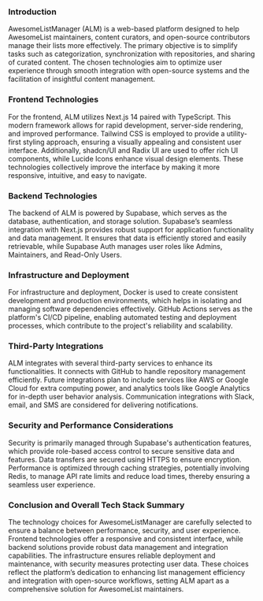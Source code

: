 ### Introduction

AwesomeListManager (ALM) is a web-based platform designed to help AwesomeList maintainers, content curators, and open-source contributors manage their lists more effectively. The primary objective is to simplify tasks such as categorization, synchronization with repositories, and sharing of curated content. The chosen technologies aim to optimize user experience through smooth integration with open-source systems and the facilitation of insightful content management.

### Frontend Technologies

For the frontend, ALM utilizes Next.js 14 paired with TypeScript. This modern framework allows for rapid development, server-side rendering, and improved performance. Tailwind CSS is employed to provide a utility-first styling approach, ensuring a visually appealing and consistent user interface. Additionally, shadcn/UI and Radix UI are used to offer rich UI components, while Lucide Icons enhance visual design elements. These technologies collectively improve the interface by making it more responsive, intuitive, and easy to navigate.

### Backend Technologies

The backend of ALM is powered by Supabase, which serves as the database, authentication, and storage solution. Supabase’s seamless integration with Next.js provides robust support for application functionality and data management. It ensures that data is efficiently stored and easily retrievable, while Supabase Auth manages user roles like Admins, Maintainers, and Read-Only Users.

### Infrastructure and Deployment

For infrastructure and deployment, Docker is used to create consistent development and production environments, which helps in isolating and managing software dependencies effectively. GitHub Actions serves as the platform's CI/CD pipeline, enabling automated testing and deployment processes, which contribute to the project's reliability and scalability.

### Third-Party Integrations

ALM integrates with several third-party services to enhance its functionalities. It connects with GitHub to handle repository management efficiently. Future integrations plan to include services like AWS or Google Cloud for extra computing power, and analytics tools like Google Analytics for in-depth user behavior analysis. Communication integrations with Slack, email, and SMS are considered for delivering notifications.

### Security and Performance Considerations

Security is primarily managed through Supabase's authentication features, which provide role-based access control to secure sensitive data and features. Data transfers are secured using HTTPS to ensure encryption. Performance is optimized through caching strategies, potentially involving Redis, to manage API rate limits and reduce load times, thereby ensuring a seamless user experience.

### Conclusion and Overall Tech Stack Summary

The technology choices for AwesomeListManager are carefully selected to ensure a balance between performance, security, and user experience. Frontend technologies offer a responsive and consistent interface, while backend solutions provide robust data management and integration capabilities. The infrastructure ensures reliable deployment and maintenance, with security measures protecting user data. These choices reflect the platform’s dedication to enhancing list management efficiency and integration with open-source workflows, setting ALM apart as a comprehensive solution for AwesomeList maintainers.
